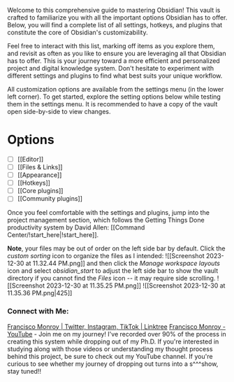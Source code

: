  Welcome to this comprehensive guide to mastering Obsidian! This vault is crafted to familiarize you with all the important options Obsidian has to offer. Below, you will find a complete list of all settings, hotkeys, and plugins that constitute the core of Obsidian's customizability.

Feel free to interact with this list, marking off items as you explore them, and revisit as often as you like to ensure you are leveraging all that Obsidian has to offer. This is your journey toward a more efficient and personalized project and digital knowledge system. Don't hesitate to experiment with different settings and plugins to find what best suits your unique workflow.

All customization options are available from the settings menu (in the lower left corner). To get started, explore the setting options below while testing them in the settings menu. It is recommended to have a copy of the vault open side-by-side to view changes.
# Options
- [ ] [[Editor]]
- [ ] [[Files & Links]]
- [ ] [[Appearance]]
- [ ] [[Hotkeys]]
- [ ] [[Core plugins]]
- [ ] [[Community plugins]]

Once you feel comfortable with the settings and plugins, jump into the project management section, which follows the Getting Things Done productivity system by David Allen: [[Command Center/!start_here|!start_here]].


**Note**, your files may be out of order on the left side bar by default. Click the *custom sorting* icon to organize the files as I intended:
	![[Screenshot 2023-12-30 at 11.32.44 PM.png]]
and then click the *Manage workspace layouts* icon and select *obsidian_start* to adjust the left side bar to show the vault directory if you cannot find the *Files* icon -- it may require side scrolling.
	![[Screenshot 2023-12-30 at 11.35.25 PM.png]]
	![[Screenshot 2023-12-30 at 11.35.36 PM.png|425]]

### Connect with Me:
[Francisco Monroy | Twitter, Instagram, TikTok | Linktree](https://linktr.ee/francisco.mnroy)
[Francisco Monroy - YouTube](www.youtube.com/@Francisco.Monroy) - Join me on my journey! I've recorded over 90% of the process in creating this system while dropping out of my Ph.D. If you're interested in studying along with those videos or understanding my thought process behind this project, be sure to check out my YouTube channel. If you're curious to see whether my journey of dropping out turns into a s^^^show, stay tuned!!